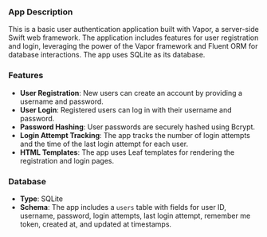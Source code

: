 ### App Description

This is a basic user authentication application built with Vapor, a server-side Swift web framework. The application includes features for user registration and login, leveraging the power of the Vapor framework and Fluent ORM for database interactions. The app uses SQLite as its database.

### Features

- **User Registration**: New users can create an account by providing a username and password.
- **User Login**: Registered users can log in with their username and password.
- **Password Hashing**: User passwords are securely hashed using Bcrypt.
- **Login Attempt Tracking**: The app tracks the number of login attempts and the time of the last login attempt for each user.
- **HTML Templates**: The app uses Leaf templates for rendering the registration and login pages.

### Database

- **Type**: SQLite
- **Schema**: The app includes a `users` table with fields for user ID, username, password, login attempts, last login attempt, remember me token, created at, and updated at timestamps.
